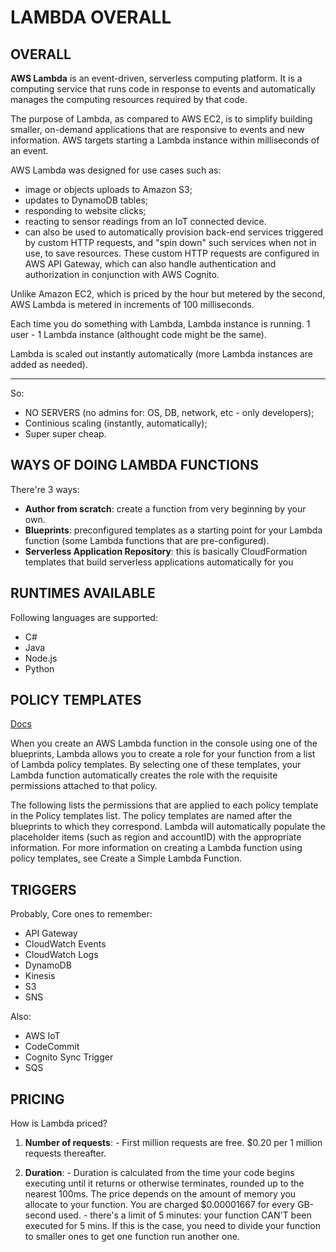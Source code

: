 # LAMBDA OVERALL

## OVERALL


**AWS Lambda** is an event-driven, serverless computing platform. It is a computing service that runs code in response to events and automatically manages the computing resources required by that code. 

The purpose of Lambda, as compared to AWS EC2, is to simplify building smaller, on-demand applications that are responsive to events and new information. AWS targets starting a Lambda instance within milliseconds of an event. 

AWS Lambda was designed for use cases such as:
  - image or objects uploads to Amazon S3;
  - updates to DynamoDB tables;
  - responding to website clicks;
  - reacting to sensor readings from an IoT connected device. 
  - can also be used to automatically provision back-end services triggered by custom HTTP requests, and "spin down" such services when not in use, to save resources. These custom HTTP requests are configured in AWS API Gateway, which can also handle authentication and authorization in conjunction with AWS Cognito.

Unlike Amazon EC2, which is priced by the hour but metered by the second, AWS Lambda is metered in increments of 100 milliseconds.

Each time you do something with Lambda, Lambda instance is running. 1 user - 1 Lambda instance (althought code might be the same).

Lambda is scaled out instantly automatically (more Lambda instances are added as needed). 

___________________________________________

So:
  - NO SERVERS (no admins for: OS, DB, network, etc - only developers);
  - Continious scaling (instantly, automatically);
  - Super super cheap.

## WAYS OF DOING LAMBDA FUNCTIONS

There're 3 ways:
  - **Author from scratch**: create a function from very beginning by your own.
  - **Blueprints**: preconfigured templates as a starting point for your Lambda function (some Lambda functions that are pre-configured).
  - **Serverless Application Repository**: this is basically CloudFormation templates that build serverless applications automatically for you



## RUNTIMES AVAILABLE

Following languages are supported:
  - C#
  - Java
  - Node.js
  - Python



## POLICY TEMPLATES

[Docs](https://docs.aws.amazon.com/lambda/latest/dg/policy-templates.html)

When you create an AWS Lambda function in the console using one of the blueprints, Lambda allows you to create a role for your function from a list of Lambda policy templates. By selecting one of these templates, your Lambda function automatically creates the role with the requisite permissions attached to that policy.

The following lists the permissions that are applied to each policy template in the Policy templates list. The policy templates are named after the blueprints to which they correspond. Lambda will automatically populate the placeholder items (such as region and accountID) with the appropriate information. For more information on creating a Lambda function using policy templates, see Create a Simple Lambda Function.

## TRIGGERS

Probably, Core ones to remember:
  - API Gateway
  - CloudWatch Events
  - CloudWatch Logs
  - DynamoDB
  - Kinesis
  - S3
  - SNS

Also:
  - AWS IoT
  - CodeCommit
  - Cognito Sync Trigger
  - SQS


## PRICING

How is Lambda priced?
  1) **Number of requests**:
    - First million requests are free. $0.20 per 1 million requests thereafter.
    
  2) **Duration**:
    - Duration is calculated from the time your code begins executing until it returns or otherwise terminates, rounded up to the nearest 100ms. The price depends on the amount of memory you allocate to your function. You are charged $0.00001667 for every GB-second used.
    - there's a limit of 5 minutes: your function CAN'T been executed for 5 mins. If this is the case, you need to divide your function to smaller ones to get one function run another one.
























